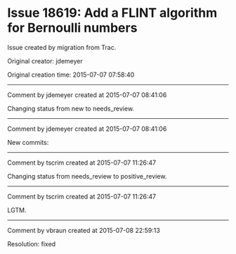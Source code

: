 # Issue 18619: Add a FLINT algorithm for Bernoulli numbers

Issue created by migration from Trac.

Original creator: jdemeyer

Original creation time: 2015-07-07 07:58:40




---

Comment by jdemeyer created at 2015-07-07 08:41:06

Changing status from new to needs_review.


---

Comment by jdemeyer created at 2015-07-07 08:41:06

New commits:


---

Comment by tscrim created at 2015-07-07 11:26:47

Changing status from needs_review to positive_review.


---

Comment by tscrim created at 2015-07-07 11:26:47

LGTM.


---

Comment by vbraun created at 2015-07-08 22:59:13

Resolution: fixed

